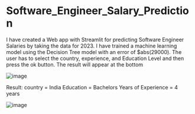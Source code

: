 ﻿# Software_Engineer_Salary_Prediction

   I have created a Web app with Streamlit for predicting Software Engineer Salaries by taking the data for 2023. I have trained a machine learning model using the Decision Tree model with an error of $abs(29000).
   The user has to select the country, experience, and Education Level and then press the ok button. The result will appear at the bottom

![image](https://github.com/Pritam1729/Software_Engineer_Salary_Prediction/assets/106548018/4e8a5abd-83dc-4728-83a6-91fcbcfd62b8)


Result:
country = India
Education = Bachelors
Years of Experience = 4 years

![image](https://github.com/Pritam1729/Software_Engineer_Salary_Prediction/assets/106548018/de1c0944-0391-4e6e-b612-cb49b02c568f)
